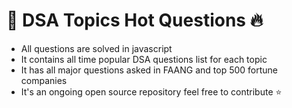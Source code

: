 # 🚀 DSA Topics Hot Questions 🔥

- All questions are solved in javascript
- It contains all time popular DSA questions list for each topic
- It has all major questions asked in FAANG and top 500 fortune companies 
- It's an ongoing open source repository feel free to contribute ⭐


